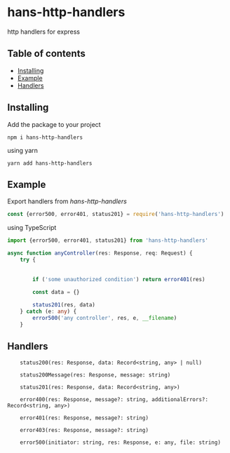# hans-http-handlers
http handlers for express

## Table of contents
* [Installing](#installing)
* [Example](#example)
* [Handlers](#handlers)

<a name="installing"><h2>Installing</h2></a>
Add the package to your project
```
npm i hans-http-handlers
```
using yarn
```
yarn add hans-http-handlers
```


<a name="example"><h2>Example</h2></a>

Export handlers from *hans-http-handlers*

```javascript
const {error500, error401, status201} = require('hans-http-handlers')
```
using TypeScript
```typescript
import {error500, error401, status201} from 'hans-http-handlers'
```  

```typescript
async function anyController(res: Response, req: Request) {
    try {
        
        
        if ('some unauthorized condition') return error401(res)

        const data = {}
        
        status201(res, data)
    } catch (e: any) {
        error500('any controller', res, e, __filename)
    }
```

<a name="handlers"><h2>Handlers</h2></a>

```
    status200(res: Response, data: Record<string, any> | null)
```
```
    status200Message(res: Response, message: string)
```
```
    status201(res: Response, data: Record<string, any>)
```
```
    error400(res: Response, message?: string, additionalErrors?: Record<string, any>)
```
```
    error401(res: Response, message?: string)
```
```
    error403(res: Response, message?: string)
```
```
    error500(initiator: string, res: Response, e: any, file: string)
```

